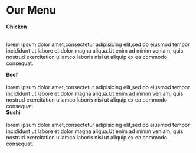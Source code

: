 <!doctype html>
<html lang="en">
<head>
<meta charset="utf-8">
<meta name="solution" content="model_2solution">

<meta name="viewport" content="width=device-width, initial-scale=1, shrink-to-fit=no">
<title>My Solution</title>
<!-- my Styles-->
<link rel="stylesheet" href="Newstyle.css">
<!-- Bootstrap Css-->
<link rel="stylesheet" href="bootstrap-grid.min.css">


</head>
<body>

<h1 class="Amani">Our Menu</h1>
<article class="row container">
<section class="col-sm-4 col-md-4 col-lg-4">
<div class="box"><div class="first-box-title "><b>Chicken</b></div>
<br>
<p>lorem ipsum dolor amet,consectetur adipisicing elit,sed do eiusmod tempor incididunt ut labore et dolor magna aliqua.Ut enim ad minim veniam, quis nostrud exercitation ullamco laboris nisi ut aliquip ex ea commodo consequat.</p>
</div>
</section>
<section class="col-sm-5 col-md-5 col-lg-5">
<div class="box">
<div class="second-box-title"><b>Beef</b></div><br>lorem ipsum dolor amet,consectetur adipisicing elit,sed do eiusmod tempor incididunt ut labore et dolor magna aliqua.Ut enim ad minim veniam, quis nostrud exercitation ullamco laboris nisi ut aliquip ex ea commodo consequat.
</div>
</section>

<section class="col-sm-6 col-md-6 col-lg-6">
<div class="box">
<div class="third-box-title"><b>Sushi</b>
</div><br>
lorem ipsum dolor amet,consectetur adipisicing elit,sed do eiusmod tempor incididunt ut labore et dolor magna aliqua.Ut enim ad minim veniam, quis nostrud exercitation ullamco laboris nisi ut aliquip ex ea commodo consequat.
</div>
</section>
</article>

</body>
</html>
